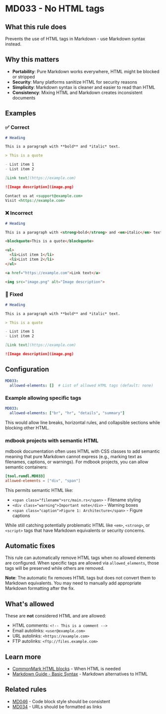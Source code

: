 # MD033 - No HTML tags

## What this rule does

Prevents the use of HTML tags in Markdown - use Markdown syntax instead.

## Why this matters

- **Portability**: Pure Markdown works everywhere, HTML might be blocked or stripped
- **Security**: Many platforms sanitize HTML for security reasons
- **Simplicity**: Markdown syntax is cleaner and easier to read than HTML
- **Consistency**: Mixing HTML and Markdown creates inconsistent documents

## Examples

### ✅ Correct

```markdown
# Heading

This is a paragraph with **bold** and *italic* text.

> This is a quote

- List item 1
- List item 2

[Link text](https://example.com)

![Image description](image.png)

Contact us at <support@example.com>
Visit <https://example.com>
```

### ❌ Incorrect

<!-- rumdl-disable MD033 -->

```markdown
# Heading

This is a paragraph with <strong>bold</strong> and <em>italic</em> text.

<blockquote>This is a quote</blockquote>

<ul>
  <li>List item 1</li>
  <li>List item 2</li>
</ul>

<a href="https://example.com">Link text</a>

<img src="image.png" alt="Image description">
```

<!-- rumdl-enable MD033 -->

### 🔧 Fixed

```markdown
# Heading

This is a paragraph with **bold** and *italic* text.

> This is a quote

- List item 1
- List item 2

[Link text](https://example.com)

![Image description](image.png)
```

## Configuration

```yaml
MD033:
  allowed-elements: []  # List of allowed HTML tags (default: none)
```

### Example allowing specific tags

```yaml
MD033:
  allowed-elements: ["br", "hr", "details", "summary"]
```

This would allow line breaks, horizontal rules, and collapsible sections while blocking other HTML.

### mdbook projects with semantic HTML

mdbook documentation often uses HTML with CSS classes to add semantic meaning that pure Markdown cannot express (e.g., marking text as filenames, captions, or warnings). For mdbook projects, you can allow semantic containers:

```toml
[tool.rumdl.MD033]
allowed-elements = ["div", "span"]
```

This permits semantic HTML like:
- `<span class="filename">src/main.rs</span>` - Filename styling
- `<div class="warning">Important note</div>` - Warning boxes
- `<span class="caption">Figure 1: Architecture</span>` - Figure captions

While still catching potentially problematic HTML like `<em>`, `<strong>`, or `<script>` tags that have Markdown equivalents or security concerns.

## Automatic fixes

This rule can automatically remove HTML tags when no allowed elements are configured. When specific tags are allowed via `allowed_elements`, those tags will be preserved while others are removed.

**Note**: The automatic fix removes HTML tags but does not convert them to Markdown equivalents. You may need to manually add appropriate Markdown formatting after the fix.

## What's allowed

These are **not** considered HTML and are allowed:

- HTML comments: `<!-- This is a comment -->`
- Email autolinks: `<user@example.com>`
- URL autolinks: `<https://example.com>`
- FTP autolinks: `<ftp://files.example.com>`

## Learn more

- [CommonMark HTML blocks](https://spec.commonmark.org/0.31.2/#html-blocks) - When HTML is needed
- [Markdown Guide - Basic Syntax](https://www.markdownguide.org/basic-syntax/) - Markdown alternatives to HTML

## Related rules

- [MD046](md046.md) - Code block style should be consistent
- [MD034](md034.md) - URLs should be formatted as links
